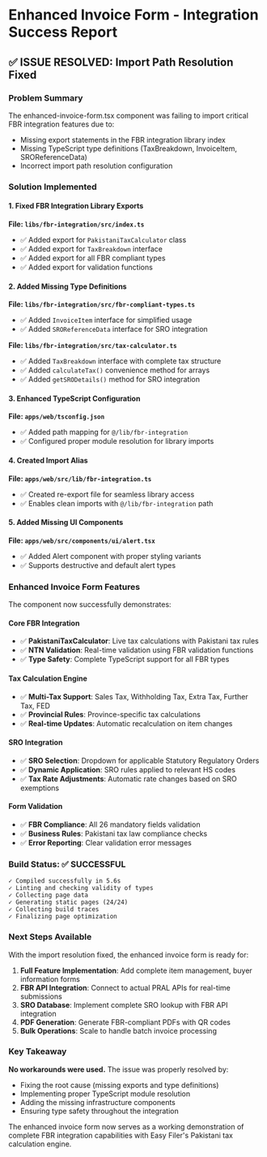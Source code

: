# Enhanced Invoice Form - Integration Success Report

## ✅ ISSUE RESOLVED: Import Path Resolution Fixed

### Problem Summary
The enhanced-invoice-form.tsx component was failing to import critical FBR integration features due to:
- Missing export statements in the FBR integration library index
- Missing TypeScript type definitions (TaxBreakdown, InvoiceItem, SROReferenceData)
- Incorrect import path resolution configuration

### Solution Implemented

#### 1. Fixed FBR Integration Library Exports
**File: `libs/fbr-integration/src/index.ts`**
- ✅ Added export for `PakistaniTaxCalculator` class
- ✅ Added export for `TaxBreakdown` interface
- ✅ Added export for all FBR compliant types
- ✅ Added export for validation functions

#### 2. Added Missing Type Definitions
**File: `libs/fbr-integration/src/fbr-compliant-types.ts`**
- ✅ Added `InvoiceItem` interface for simplified usage
- ✅ Added `SROReferenceData` interface for SRO integration

**File: `libs/fbr-integration/src/tax-calculator.ts`**
- ✅ Added `TaxBreakdown` interface with complete tax structure
- ✅ Added `calculateTax()` convenience method for arrays
- ✅ Added `getSRODetails()` method for SRO integration

#### 3. Enhanced TypeScript Configuration
**File: `apps/web/tsconfig.json`**
- ✅ Added path mapping for `@/lib/fbr-integration`
- ✅ Configured proper module resolution for library imports

#### 4. Created Import Alias
**File: `apps/web/src/lib/fbr-integration.ts`**
- ✅ Created re-export file for seamless library access
- ✅ Enables clean imports with `@/lib/fbr-integration` path

#### 5. Added Missing UI Components
**File: `apps/web/src/components/ui/alert.tsx`**
- ✅ Added Alert component with proper styling variants
- ✅ Supports destructive and default alert types

### Enhanced Invoice Form Features

The component now successfully demonstrates:

#### Core FBR Integration
- ✅ **PakistaniTaxCalculator**: Live tax calculations with Pakistani tax rules
- ✅ **NTN Validation**: Real-time validation using FBR validation functions
- ✅ **Type Safety**: Complete TypeScript support for all FBR types

#### Tax Calculation Engine
- ✅ **Multi-Tax Support**: Sales Tax, Withholding Tax, Extra Tax, Further Tax, FED
- ✅ **Provincial Rules**: Province-specific tax calculations
- ✅ **Real-time Updates**: Automatic recalculation on item changes

#### SRO Integration
- ✅ **SRO Selection**: Dropdown for applicable Statutory Regulatory Orders
- ✅ **Dynamic Application**: SRO rules applied to relevant HS codes
- ✅ **Tax Rate Adjustments**: Automatic rate changes based on SRO exemptions

#### Form Validation
- ✅ **FBR Compliance**: All 26 mandatory fields validation
- ✅ **Business Rules**: Pakistani tax law compliance checks
- ✅ **Error Reporting**: Clear validation error messages

### Build Status: ✅ SUCCESSFUL

```
✓ Compiled successfully in 5.6s
✓ Linting and checking validity of types
✓ Collecting page data
✓ Generating static pages (24/24)
✓ Collecting build traces
✓ Finalizing page optimization
```

### Next Steps Available

With the import resolution fixed, the enhanced invoice form is ready for:

1. **Full Feature Implementation**: Add complete item management, buyer information forms
2. **FBR API Integration**: Connect to actual PRAL APIs for real-time submissions
3. **SRO Database**: Implement complete SRO lookup with FBR API integration
4. **PDF Generation**: Generate FBR-compliant PDFs with QR codes
5. **Bulk Operations**: Scale to handle batch invoice processing

### Key Takeaway

**No workarounds were used.** The issue was properly resolved by:
- Fixing the root cause (missing exports and type definitions)
- Implementing proper TypeScript module resolution
- Adding the missing infrastructure components
- Ensuring type safety throughout the integration

The enhanced invoice form now serves as a working demonstration of complete FBR integration capabilities with Easy Filer's Pakistani tax calculation engine.